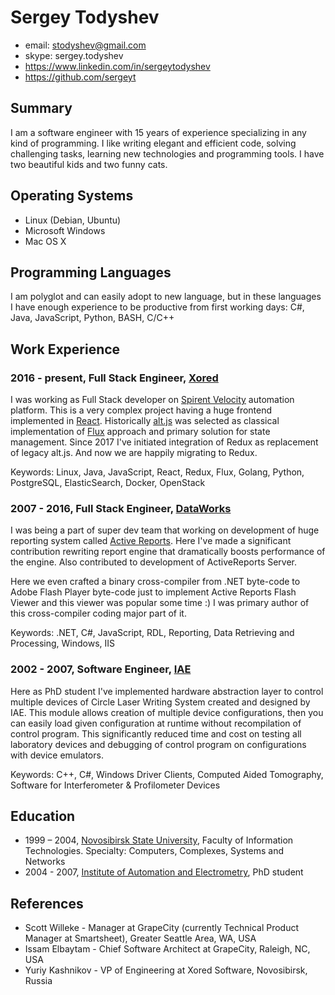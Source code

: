 # Sergey Todyshev
* email: stodyshev@gmail.com
* skype: sergey.todyshev
* https://www.linkedin.com/in/sergeytodyshev
* https://github.com/sergeyt

## Summary

I am a software engineer with 15 years of experience specializing in any kind of programming.
I like writing elegant and efficient code, solving challenging tasks, learning new technologies and programming tools.
I have two beautiful kids and two funny cats.

## Operating Systems

* Linux (Debian, Ubuntu)
* Microsoft Windows
* Mac OS X

## Programming Languages

I am polyglot and can easily adopt to new language, but in these languages I have enough experience to be productive from first working days: C#, Java, JavaScript, Python, BASH, C/C++

## Work Experience

### 2016 - present, Full Stack Engineer, [Xored](http://www.xored.com/)

I was working as Full Stack developer on [Spirent Velocity](https://www.spirent.com/Products/velocity) automation platform. This is a very complex project having a huge frontend implemented in [React](https://reactjs.org/). Historically [alt.js](http://alt.js.org/) was selected as classical implementation of [Flux](https://facebook.github.io/flux/) approach and primary solution for state management. Since 2017 I've initiated integration of Redux as replacement of legacy alt.js. And now we are happily migrating to Redux.

Keywords: Linux, Java, JavaScript, React, Redux, Flux, Golang, Python, PostgreSQL, ElasticSearch, Docker, OpenStack

### 2007 - 2016, Full Stack Engineer, [DataWorks](http://dataworks.co/)

I was being a part of super dev team that working on development of huge reporting system called [Active Reports](https://www.grapecity.com/en/activereports). Here I've made a significant contribution rewriting report engine that dramatically boosts performance of the engine. Also contributed to development of ActiveReports Server. 

Here we even crafted a binary cross-compiler from .NET byte-code to Adobe Flash Player byte-code just to implement Active Reports Flash Viewer and this viewer was popular some time :) I was primary author of this cross-compiler coding major part of it.

Keywords: .NET, C#, JavaScript, RDL, Reporting, Data Retrieving and Processing, Windows, IIS

### 2002 - 2007, Software Engineer, [IAE](http://www.iae.nsk.su/index.php/en)

Here as PhD student I've implemented hardware abstraction layer to control multiple devices of Circle Laser Writing System created and designed by IAE. This module allows creation of multiple device configurations, then you can easily load given configuration at runtime without recompilation of control program. This significantly reduced time and cost on testing all laboratory devices and debugging of control program on configurations with device emulators.

Keywords: C++, C#, Windows Driver Clients, Computed Aided Tomography, Software for Interferometer & Profilometer Devices

## Education

* 1999 – 2004, [Novosibirsk State University](http://www.nsu.ru/exp/index.jz?lang=en), Faculty of Information Technologies. Specialty: Computers, Complexes, Systems and Networks
* 2004 - 2007, [Institute of Automation and Electrometry](http://www.iae.nsk.su/index.php/en), PhD student

## References

* Scott Willeke - Manager at GrapeCity (currently Technical Product Manager at Smartsheet), Greater Seattle Area, WA, USA
* Issam Elbaytam - Chief Software Architect at GrapeCity, Raleigh, NC, USA
* Yuriy Kashnikov - VP of Engineering at Xored Software, Novosibirsk, Russia
